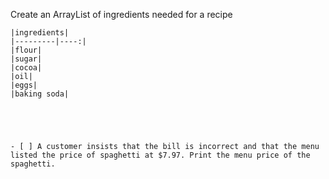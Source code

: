 Create an ArrayList of ingredients needed for a recipe 

    |ingredients|
    |---------|----:|
    |flour|
    |sugar|
    |cocoa|
    |oil|
    |eggs|
    |baking soda|

    
  
 

    - [ ] A customer insists that the bill is incorrect and that the menu listed the price of spaghetti at $7.97. Print the menu price of the spaghetti.
